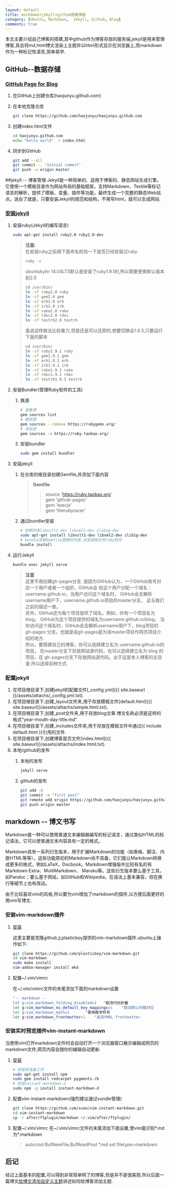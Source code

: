 ```yaml
---
layout: default
title: markdown+jekyll+github搭建博客
category: [Ubuntu, Markdown,  Jekyll, Github, Blog]
comments: true
---
```

本文主要介绍自己博客的搭建,其中github作为博客存放的服务端,jekyll是用来管理博客,其会将md,html博文渲染上主题并以html形式显示在浏览器上,而markdown作为一种标记性语言,简单易学.


## GitHub--数据存储

### [GitHub Page for Blog](https://pages.github.com/)

1.  在GitHub上创建仓库(haojunyu.github.com)
2.  在本地克隆仓库

	```bash	
	git clone https://github.com/haojunyu/haojunyu.github.com
	```
3. 创建index.html文件

	```bash 
	cd haojunyu.github.com
	echo "hello world"  > index.html
	```
4. 同步到GitHub

	```bash
	git add --all
	git commit -, "Initial commit"
	git push -u origin master
	```

##jekyll -- 博客管理
Jekyll是一种简单的、适用于博客的、静态网站生成引擎。它使用一个模板目录作为网站布局的基础框架，支持Markdown、Textile等标记语言的解析，提供了模板、变量、插件等功能，最终生成一个完整的静态Web站点。说白了就是，只要安装Jekyll的规范和结构，不用写html，就可以生成网站.

### [安装jekyll](https://help.github.com/articles/using-jekyll-with-pages/)
1.  安装ruby(Jekyll的编写语言)

	```bash
	sudo apt-get install ruby2.0 ruby2.0-dev
	```
	
	> **注意:**  
	> 在安装ruby之前用下面命名检验一下是否已经安装过ruby.  
	>
	> ```bash
	> ruby -v
	> ```
	> ubuntukylin 14.04LTS默认是安装了ruby1.9.1的,所以需要更换默认版本到2.0
	>
	> ```bash
	> cd /usr/bin/
	> ln -sf ruby2.0 ruby
	> ln -sf gem2.0 gem
	> ln -sf erb2.0 erb
	> ln -sf irb2.0 irb
	> ln -sf rake2.0 rake
	> ln -sf rdoc2.0 rdoc
	> ln -sf testrb2.0 testrb
	> ```
    > 虽说这样做法比较暴力,但是还是可以还原的,想要切换会1.9.3,只要运行下面的脚本
	>
    > ```bash
	> cd /usr/bin/
	> ln -sf ruby1.9.1 ruby
	> ln -sf gem1.9.1 gem
	> ln -sf erb1.9.1 erb
	> ln -sf irb1.9.1 irb
	> ln -sf rake1.9.1 rake
	> ln -sf rdoc1.9.1 rdoc
	> ln -sf testrb1.9.1 testrb
	> ```
2. 安装Bundler(管理Ruby软件的工具)
	1. 换源
		
		```bash
		# 查看源
		gem sources list
		# 删除源
		gem sources --remove https://rubygems.org/
		# 添加源
		gem sources -a https://ruby.taobao.org/
		```
	2. 安装bundler
		
		```bash
		sudo gem install bundler
		```
3. 安装jekyll
	1. 在仓库的根目录创建Gemfile,并添加下面内容 

		> **Gemfile**   
		>> source 'https://ruby.taobao.org'   
		>> gem 'github-pages'   
		>> gem 'execjs'    
		>> gem 'therubyracer'

	2. 通过bundler安装
		
		```bash
		# 依赖的库libxslt1-dev libxml2-dev zlib1g-dev 
		sudo apt-get install libxslt1-dev libxml2-dev zlib1g-dev
		# bundle读取Gemfile里面的内容,并安装相关的ruby软件
		bundle install 
		```
4. 运行Jekyll
    
	```bash
	bundle exec jekyll serve
	```
	> **注意**  
	> 这里不用创建gh-pages分支. 是因为GitHub认为，一个GitHub账号对应一个用户或者一个组织，GitHub会 给这个用户分配一个域名：username.github.io，当用户访问这个域名时， GitHub会去解析username用户下，username.github.io项目的master分支， 这与我们之前的描述一致。  
	> 另外，GitHub还为每个项目提供了域名，例如，你有一个项目名为blog， GitHub为这个项目提供的域名为username.github.io/blog， 当你访问这个域名时，GitHub会去解析username用户下，blog项目的gh-pages 分支。也就是说gh-pages是为该master项目作网页项目介绍的地方.   
	> 所以，要搭建自己的博客，你可以选择建立名为 username.github.io的项目， 在master分支下存放网站源代码，也可以选择建立名为 blog 的项目，在 gh-pages分支下存放网站源代码。出于这是本人博客的主目录,所以选择前种方式.
	
### 配置jekyll
1.  在项目根目录下,创建jekyll的配置文件[_config.yml]({{ site.baseurl }}/assets/attachs/_config.yml.txt).
2.  在项目根目录下,创建_layout文件夹,用于存放模板文件[default.html]({{ site.baseurl}}/assets/attachs/simple.html.txt).
3.  在项目根目录下,创建_post文件夹,用于存放blog文章.博文名称必须是这样的格式"year-mouth-day-title.md"
4.  在项目根目录下,创建_includes文件夹,用于存放在模板文件中通过{{ include default.html }}引用的文件.
5.  在项目根目录下,创建博客首页文件[index.html]({{ site.baseurl}}/assets/attachs/index.html.txt).
6.  本地/github的发布
	1.	本地的发布

		```bash
		jekyll serve
		```
	2.  github的发布

		```bash
		git add -A
		git commit -m "first post"
		git remote add origin https://github.com/haojunyu/haojunyu.github.io.git
		git push origin master
		```

## markdown -- 博文书写
Markdown是一种可以使用普通文本编辑器编写的标记语言，通过类似HTML的标记语法，它可以使普通文本内容具有一定的格式。

Markdown具有一系列衍生版本，用于扩展Markdown的功能（如表格、脚注、内嵌HTML等等），这些功能原初的Markdown尚不具备，它们能让Markdown转换成更多的格式，例如LaTeX，Docbook。Markdown增强版中比较有名的有Markdown Extra、MultiMarkdown、 Maruku等。这些衍生版本要么基于工具，如Pandoc；要么基于网站，如GitHub和Wikipedia，在语法上基本兼容，但在换行等细节上也有改动。

由于比较喜欢vim的风格,所以要为vim增加了markdown的插件,以方便后面更好的用vim写博文.

### 安装vim-markdown插件
1.	[安装](https://github.com/plasticboy/vim-markdown)

	这里主要是克隆github上plasticboy提供的vim-markdown插件.ubuntu上操作如下:

	```bash
	git clone https://github.com/plasticboy/vim-markdown.git
	cd vim-markdown
	sudo make install
	vim-addon-manager install mkd
	```

2. 配置~/.vim/vimrc

	在~/.vim/vimrc文件的末尾添加下面的markdown设置

	```bash
	"-- markdown --  
	let g:vim_markdown_folding_disabled=1	"取消代码折叠  
	let g:vim_markdown_no_default_key_mappings=1	"取消默认的键对应  
	let g:vim_markdown_math=1		"使用数学符号  
	let g:vim_markdown_frontmatter=1	"高亮YMAL frontmatter
	```

###	安装实时预览插件vim-instant-markdown
当使用vim打开markdown文件时会自动打开一个浏览器窗口展示编辑成网页的markdown文件,网页内容会随你的编辑自动更新. 

1. [安装](https://github.com/suan/vim-instant-markdown)

	```bash
	# 安装前准备工作
	sudo apt-get install npm
	sudo gem install redcarpet pygments.rb
	# 安装instant-markdown-d
	sudo npm -g install instant-markdown-d
	```
2. 配置vim-instant-markdown(强烈建议通过vundle管理)
	
	```bash
	git clone https://github.com/suan/vim-instant-markdown.git
	cd vim-instant-markdown
	cp -r after/ftplugin/markdown ~/.vim/after/ftplugin/
	```
3. 配置~/.vim/vimrc
	在~/.vim/vimrc文件的末尾添加下面设置,使vim能识别*.md为*.markdown
	>	autocmd BufNewFile,BufReadPost *.md set filetype=markdown

	
## 后记
经过上面基本的配置,可以得到非常简单明了的博客,但是并不是很美观.所以后面一篇博文[给博文添加自定义主题]()讲述如何给博客添加主题.
